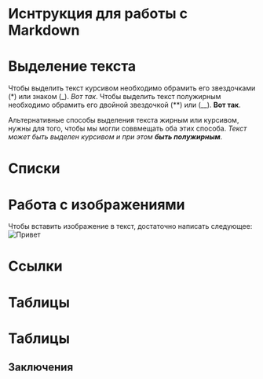 # Иснтрукция для работы с Markdown

# Выделение текста

Чтобы выделить текст курсивом необходимо обрамить его звездочками (*) или знаком (_). _Вот так_. Чтобы выделить текст полужирным необходимо обрамить его двойной звездочкой (**) или (__). __Вот так__.

Альтернативные способы выделения текста жирным или курсивом, нужны для того, чтобы мы могли соввмещать оба этих способа. _Текст может быть выделен курсивом и при этом **быть полужирным**_. 

# Списки

# Работа с изображениями

Чтобы вставить изображение в текст, достаточно написать следующее: ![Привет](kit.jpg)

# Ссылки

# Таблицы

# Таблицы

## Заключения
